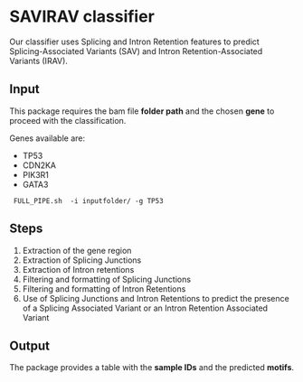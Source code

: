 # SAVIRAV classifier
Our classifier uses Splicing and Intron Retention features to predict Splicing-Associated Variants (SAV) and Intron Retention-Associated Variants (IRAV).

## Input
This package requires the bam file **folder path** and the chosen **gene** to proceed with the classification.

Genes available are:

* TP53
* CDN2KA
* PIK3R1
* GATA3

````
 FULL_PIPE.sh  -i inputfolder/ -g TP53
````

## Steps

1. Extraction of the gene region
2. Extraction of Splicing Junctions 
3. Extraction of Intron retentions
4. Filtering and formatting of Splicing Junctions
5. Filtering and formatting of Intron Retentions
6. Use of Splicing Junctions and Intron Retentions to predict the presence of a Splicing Associated Variant or an Intron Retention Associated Variant


## Output

The package provides a table with the **sample IDs** and the predicted **motifs**.